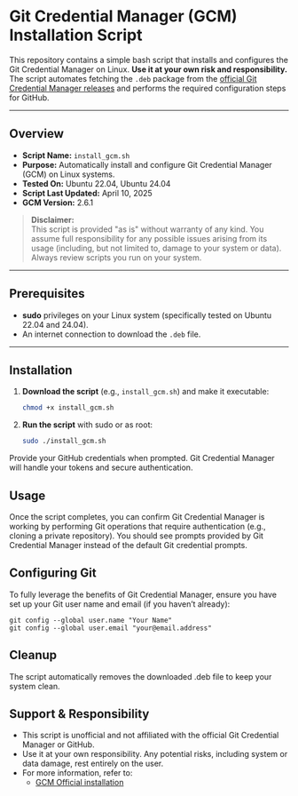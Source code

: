 # Git Credential Manager (GCM) Installation Script

This repository contains a simple bash script that installs and configures the Git Credential Manager on Linux. **Use it at your own risk and responsibility.** The script automates fetching the `.deb` package from the [official Git Credential Manager releases](https://github.com/git-ecosystem/git-credential-manager/releases) and performs the required configuration steps for GitHub.

---

## Overview

- **Script Name:** `install_gcm.sh`  
- **Purpose:** Automatically install and configure Git Credential Manager (GCM) on Linux systems.  
- **Tested On:** Ubuntu 22.04, Ubuntu 24.04
- **Script Last Updated:** April 10, 2025  
- **GCM Version:** 2.6.1

> **Disclaimer:**  
> This script is provided "as is" without warranty of any kind. You assume full responsibility for any possible issues arising from its usage (including, but not limited to, damage to your system or data). Always review scripts you run on your system.

---

## Prerequisites

- **sudo** privileges on your Linux system (specifically tested on Ubuntu 22.04 and 24.04).
- An internet connection to download the `.deb` file.

---

## Installation

1. **Download the script** (e.g., `install_gcm.sh`) and make it executable:

   ```bash
   chmod +x install_gcm.sh
    ```
2. **Run the script** with sudo or as root:

    ```bash
    sudo ./install_gcm.sh
    ```

Provide your GitHub credentials when prompted. Git Credential Manager will handle your tokens and secure authentication.


## Usage

Once the script completes, you can confirm Git Credential Manager is working by performing Git operations that require authentication (e.g., cloning a private repository). You should see prompts provided by Git Credential Manager instead of the default Git credential prompts.
## Configuring Git

To fully leverage the benefits of Git Credential Manager, ensure you have set up your Git user name and email (if you haven’t already):


    git config --global user.name "Your Name"
    git config --global user.email "your@email.address"



## Cleanup

The script automatically removes the downloaded .deb file to keep your system clean.

## Support & Responsibility

- This script is unofficial and not affiliated with the official Git Credential Manager or GitHub.
- Use it at your own responsibility. Any potential risks, including system or data damage, rest entirely on the user.
- For more information, refer to: 
    - [GCM Official installation](https://github.com/git-ecosystem/git-credential-manager/blob/release/docs/install.md)

